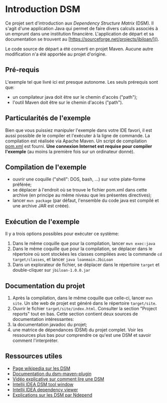 # Introduction DSM

Ce projet sert d'introduction aux _Dependency Structure Matrix_ (DSM). Il s'agit d'une application Java qui permet de faire
divers calculs associés à un emprunt dans une institution financière. L'application de départ et sa documentation se trouvent au
[https://sourceforge.net/projects/jbiloan/]().

Le code source de départ a été converti en projet Maven. Aucune autre modification n'a été apportée au projet d'origine.
  
## Pré-requis 

L'exemple tel que livré ici est presque autonome. Les seuls prérequis sont que:

* un compilateur java doit être sur le chemin d'accès ("path");
* l'outil Maven doit être sur le chemin d'accès ("path").


## Particularités de l'exemple
Bien que vous puissiez manipuler l'exemple dans votre IDE favori, il est aussi possible de le compiler et l'exécuter à la ligne de commande. La compilation est réalisée via Apache Maven. Un script de compilation [pom.xml](./pom.xml) est fourni. **Une connexion Internet est requise pour compiler l'exemple** (au moins la première fois sur un ordinateur donné).

## Compilation de l'exemple

* ouvrir une coquille ("shell": DOS, bash, ...) sur votre plate-forme préférée;
* se déplacer à l'endroit où se trouve le fichier pom.xml dans cette archive (en principe au même niveau que les présentes directives);
* lancer `mvn package` (par défaut, l'ensemble du code java est compilé et une archive JAR est créée).
 
## Exécution de l'exemple

Il y a trois options possibles pour exécuter ce système:

1. Dans le même coquille que pour la compilation, lancer `mvn exec:java`
2. Dans le même coquille que pour la compilation, se déplacer dans le répertoire où sont stockées les classes compilées avec la commande `cd target/classes`, et lancer `java loanmain.JbiLoan`
3. Dans un explorateur de fichier, se déplacer dans le répertoire `target` et double-cliquer sur `jbiloan-1.0.0.jar`

## Documentation du projet

1. Après la compilation, dans le même coquille que celle-ci, lancer `mvn site`. Un site web de projet est généré dans le répertoire `target/site`.
2. Ouvrir le fichier `target/site/index.html`. Consulter la section "Project reports" tout en bas. Cette section contient deux sources de documentation intéressantes:
  1. la documentation javadoc du projet;
  2. une matrice de dépendances (DSM) du projet complet. Voir les ressources plus bas pour comprendre ce qu'est une DSM et savoir comment l'interpréter.

## Ressources utiles

* [Page wikipedia sur les DSM](https://en.wikipedia.org/wiki/Design_structure_matrix)
* [Documentation du dsm-maven-plugin](https://github.com/sevntu-checkstyle/dsm-maven-plugin)
* [Vidéo explicative sur comment lire une DSM](https://www.youtube.com/watch?v=4cL4xoy7cMc&list=PLLNGJX9z7bBrKL5Q2t74qaonX6nTPaj2s)
* [Intellij IDEA DSM tool window](https://www.jetbrains.com/help/idea/dsm-tool-window.html)
* [Intellij IDEA dependency viewer](https://www.jetbrains.com/help/idea/dependency-viewer.html)
* [Explications sur les DSM par Ndepend](https://www.ndepend.com/docs/dependency-structure-matrix-dsm)
